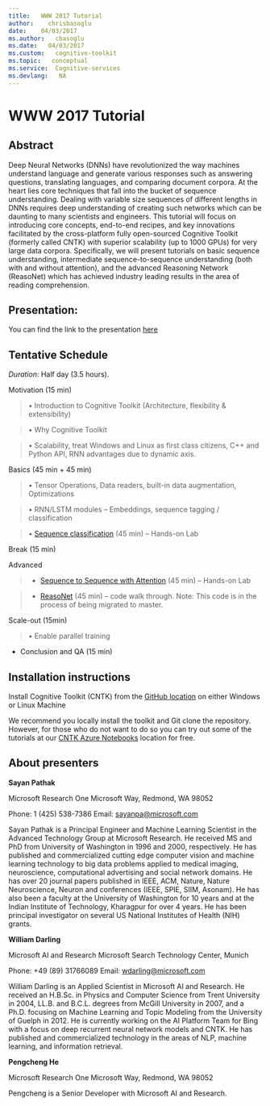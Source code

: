 ```yaml
---
title:   WWW 2017 Tutorial
author:    chrisbasoglu
date:    04/03/2017
ms.author:   cbasoglu
ms.date:   04/03/2017
ms.custom:   cognitive-toolkit
ms.topic:   conceptual
ms.service:  Cognitive-services
ms.devlang:   NA
---
```


# WWW 2017 Tutorial

## Abstract

Deep Neural Networks (DNNs) have revolutionized the way machines understand language and generate various responses such as answering questions, translating languages, and comparing document corpora. At the heart lies core techniques that fall into the bucket of sequence understanding. Dealing with variable size sequences of different lengths in DNNs requires deep understanding of creating such networks which can be daunting to many scientists and engineers. This tutorial will focus on introducing core concepts, end-to-end recipes, and key innovations facilitated by the cross-platform fully open-sourced Cognitive Toolkit (formerly called CNTK) with superior scalability (up to 1000 GPUs) for very large data corpora. Specifically, we will present tutorials on basic sequence understanding, intermediate sequence-to-sequence understanding (both with and without attention), and the advanced Reasoning Network (ReasoNet) which has achieved industry leading results in the area of reading comprehension.

## Presentation:
You can find the link to the presentation [here](https://cntk.ai/Tutorials/WWW2017/WWW_2017_CNTK_Tutorial_Language_and_sequence.pdf)

## Tentative Schedule

*Duration*: Half day (3.5 hours). 

Motivation (15 min)

> •	Introduction to Cognitive Toolkit (Architecture, flexibility & extensibility)

> •	Why Cognitive Toolkit 

> •	Scalability, treat Windows and Linux as first class citizens, C++ and Python API, RNN advantages due to dynamic axis.

Basics (45 min + 45 min)

> •	Tensor Operations, Data readers, built-in data augmentation, Optimizations 

> •	RNN/LSTM modules – Embeddings, sequence tagging / classification

> •	[Sequence classification](https://github.com/Microsoft/CNTK/blob/v2.0.beta15.0/Tutorials/CNTK_202_Language_Understanding.ipynb) (45 min) – Hands-on Lab

Break (15 min)

Advanced 

> *	[Sequence to Sequence with Attention](https://github.com/Microsoft/CNTK/blob/v2.0.beta15.0/Tutorials/CNTK_204_Sequence_To_Sequence.ipynb) (45 min) – Hands-on Lab

> *	[ReasoNet](https://github.com/Microsoft/CNTK/blob/penhe/reasonet_tutorial/Tutorials/CNTK_302_ReasoNet.ipynb) (45 min) – code walk through. Note: This code is in the process of being migrated to master.

Scale-out (15min)

> •	Enable parallel training

*	Conclusion and QA (15 min)



## Installation instructions

Install Cognitive Toolkit (CNTK) from the [GitHub location](./Setup-CNTK-on-your-machine.md) on either Windows or Linux Machine

We recommend you locally install the toolkit and Git clone the repository. However, for those who do not want to do so you can try out some of the tutorials at our [CNTK Azure Notebooks](http://notebooks.azure.com/cntk/libraries/tutorials) location for free. 

## About presenters

**Sayan Pathak**

Microsoft Research
One Microsoft Way, 
Redmond, WA 98052

Phone: 1 (425) 538-7386
Email: sayanpa@microsoft.com 

Sayan Pathak is a Principal Engineer and Machine Learning Scientist in the Advanced Technology Group at Microsoft Research. He received MS and PhD from University of Washington in 1996 and 2000, respectively.  He has published and commercialized cutting edge computer vision and machine learning technology to big data problems applied to medical imaging, neuroscience, computational advertising and social network domains. He has over 20 journal papers published in IEEE, ACM, Nature, Nature Neuroscience, Neuron and conferences (IEEE, SPIE, SIIM, Asonam). He has also been a faculty at the University of Washington for 10 years and at the Indian Institute of Technology, Kharagpur for over 4 years. He has been principal investigator on several US National Institutes of Health (NIH) grants. 

**William Darling** 

Microsoft AI and Research
Microsoft Search Technology Center, 
Munich

Phone: +49 (89) 31766089
Email: wdarling@microsoft.com 

William Darling is an Applied Scientist in Microsoft AI and Research. He received an H.B.Sc. in Physics and Computer Science from Trent University in 2004, LL.B. and B.C.L. degrees from McGill University in 2007, and a Ph.D. focusing on Machine Learning and Topic Modeling from the University of Guelph in 2012. He is currently working on the AI Platform Team for Bing with a focus on deep recurrent neural network models and CNTK.  He has published and commercialized technology in the areas of NLP, machine learning, and information retrieval.

**Pengcheng He**

Microsoft Research
One Microsoft Way, 
Redmond, WA 98052

Pengcheng is a Senior Developer with Microsoft AI and Research.

